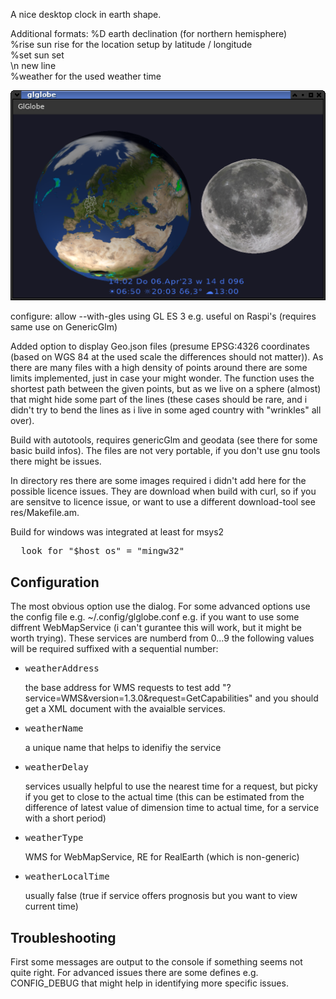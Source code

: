 A nice desktop clock in earth shape.

Additional formats:
%D earth declination (for northern hemisphere)<br>
%rise sun rise for the location setup by latitude / longitude<br>
%set sun set<br>
\n new line<br>
%weather for the used weather time<br>

![Glglobe](glglobe.png "glglobe")

configure:
     allow --with-gles using GL ES 3 e.g. useful on Raspi's (requires same use on GenericGlm)

Added option to display Geo.json files (presume EPSG:4326 coordinates (based on WGS 84 at the used scale the differences should not matter)).
As there are many files with a high density of points around there are some limits implemented, just in case your might wonder.
The function uses the shortest path between the given points,
but as we live on a sphere (almost) that might hide some part of the lines (these cases should be rare,
and i didn't try to bend the lines as i live in some aged country with "wrinkles" all over).


Build with autotools, requires genericGlm and geodata
(see there for some basic build infos).
The files are not very portable, if you don't use gnu tools there might be issues.

In directory res there are some images required i didn't add here for the possible licence issues.
They are download when build with curl, so if you are sensitve to licence issue, or want to use a different download-tool see res/Makefile.am.

Build for windows was integrated at least for msys2<br>
<pre>
  look for "$host_os" = "mingw32"
</pre>

## Configuration

The most obvious option use the dialog.
For some advanced options use the config file e.g. ~/.config/glglobe.conf
e.g. if you want to use some diffrent WebMapService (i can't gurantee this will work, but it might be worth trying).
These services are numberd from 0...9 the following values will be required suffixed with a sequential number:

<ul>
  <li>
    <pre>weatherAddress</pre> the base address for WMS requests to test add "?service=WMS&version=1.3.0&request=GetCapabilities" and you should get a XML document with the avaialble services.
  </li>
  <li>
    <pre>weatherName</pre> a unique name that helps to idenifiy the service
  </li>
  <li>
    <pre>weatherDelay</pre> services usually helpful to use the nearest time for a request, but picky if you get to close to the actual time (this can be estimated from the difference of latest value of dimension time to actual time, for a service with a short period)
  </li>
  <li>
    <pre>weatherType</pre> WMS for WebMapService, RE for RealEarth (which is non-generic)
  </li>
  <li>
    <pre>weatherLocalTime</pre> usually false (true if service offers prognosis but you want to view current time)
  </li>
</ul>


## Troubleshooting

First some messages are output to the console if something seems not quite right.
For advanced issues there are some defines e.g. CONFIG_DEBUG that might help in identifying more specific issues.
